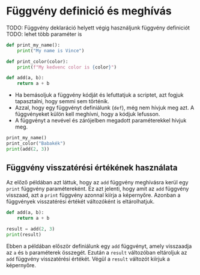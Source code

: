 # Függvény definició és meghívás

TODO: Függvény deklaráció helyett végig használjunk függvény definiciót 
TODO: lehet több paraméter is 

```python
def print_my_name():
    print("My name is Vince")

def print_color(color):
    print(f"My kedvenc color is {color}")

def add(a, b):
    return a + b

```

- Ha bemásoljuk a függvény kódját és lefuttatjuk a scriptet, azt fogjuk tapasztalni, hogy semmi sem történik.
- Azzal, hogy egy függvényt definiálunk (`def`), még nem hívjuk meg azt. A függvényeket külön kell meghívni, hogy a kódjuk lefusson.
- A függvényt a nevével és zárójelben megadott paraméterekkel hívjuk meg.

```python
print_my_name()
print_color("Babakék")
print(add(2, 3))
```

## Függvény visszatérési értékének használata
Az előző példában azt láttuk, hogy az `add` függvény meghívásra kerül egy `print` függvény paramétereként.
Ez azt jelenti, hogy amit az `add` függvény visszaad, azt a `print` függvény azonnal kiírja a képernyőre.
Azonban a függvények visszatérési értékét változóként is eltárolhatjuk.

```python
def add(a, b):
    return a + b
    
result = add(2, 3)
print(result)
```
Ebben a példában először definiálunk egy `add` függvényt, amely visszaadja az `a` és `b` paraméterek összegét.
Ezután a `result` változóban eltároljuk az `add` függvény visszatérési értékét.
Végül a `result` változót kiírjuk a képernyőre.